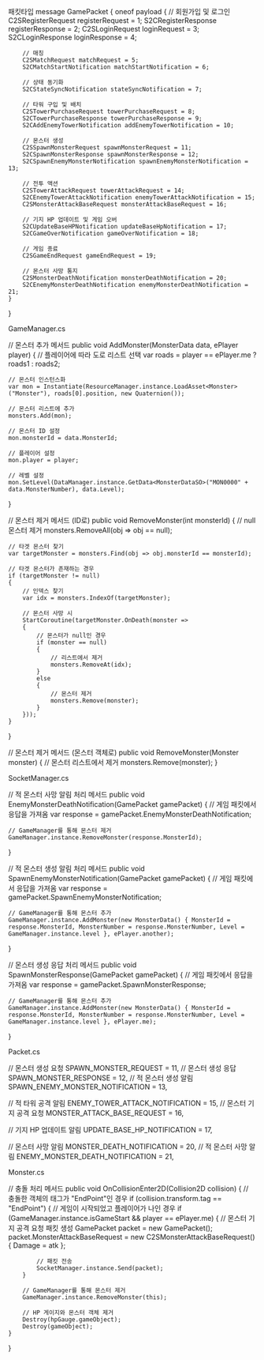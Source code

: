 패킷타입
message GamePacket {
    oneof payload {
        // 회원가입 및 로그인
        C2SRegisterRequest registerRequest = 1;
        S2CRegisterResponse registerResponse = 2;
        C2SLoginRequest loginRequest = 3;
        S2CLoginResponse loginResponse = 4;

        // 매칭
        C2SMatchRequest matchRequest = 5;
        S2CMatchStartNotification matchStartNotification = 6;

        // 상태 동기화
        S2CStateSyncNotification stateSyncNotification = 7;

        // 타워 구입 및 배치
        C2STowerPurchaseRequest towerPurchaseRequest = 8;
        S2CTowerPurchaseResponse towerPurchaseResponse = 9;
        S2CAddEnemyTowerNotification addEnemyTowerNotification = 10;

        // 몬스터 생성
        C2SSpawnMonsterRequest spawnMonsterRequest = 11;
        S2CSpawnMonsterResponse spawnMonsterResponse = 12;
        S2CSpawnEnemyMonsterNotification spawnEnemyMonsterNotification = 13;

        // 전투 액션
        C2STowerAttackRequest towerAttackRequest = 14;
        S2CEnemyTowerAttackNotification enemyTowerAttackNotification = 15;
        C2SMonsterAttackBaseRequest monsterAttackBaseRequest = 16;

        // 기지 HP 업데이트 및 게임 오버
        S2CUpdateBaseHPNotification updateBaseHpNotification = 17;
        S2CGameOverNotification gameOverNotification = 18;

        // 게임 종료  
        C2SGameEndRequest gameEndRequest = 19;

        // 몬스터 사망 통지
        C2SMonsterDeathNotification monsterDeathNotification = 20;
        S2CEnemyMonsterDeathNotification enemyMonsterDeathNotification = 21;
    }
}





GameManager.cs

// 몬스터 추가 메서드
public void AddMonster(MonsterData data, ePlayer player)
{
    // 플레이어에 따라 도로 리스트 선택
    var roads = player == ePlayer.me ? roads1 : roads2;
    
    // 몬스터 인스턴스화
    var mon = Instantiate(ResourceManager.instance.LoadAsset<Monster>("Monster"), roads[0].position, new Quaternion());
    
    // 몬스터 리스트에 추가
    monsters.Add(mon);
    
    // 몬스터 ID 설정
    mon.monsterId = data.MonsterId;
    
    // 플레이어 설정
    mon.player = player;
    
    // 레벨 설정
    mon.SetLevel(DataManager.instance.GetData<MonsterDataSO>("MON0000" + data.MonsterNumber), data.Level);
}

// 몬스터 제거 메서드 (ID로)
public void RemoveMonster(int monsterId)
{
    // null 몬스터 제거
    monsters.RemoveAll(obj => obj == null);
    
    // 타겟 몬스터 찾기
    var targetMonster = monsters.Find(obj => obj.monsterId == monsterId);
    
    // 타겟 몬스터가 존재하는 경우
    if (targetMonster != null)
    {
        // 인덱스 찾기
        var idx = monsters.IndexOf(targetMonster);
        
        // 몬스터 사망 시
        StartCoroutine(targetMonster.OnDeath(monster =>
        {
            // 몬스터가 null인 경우
            if (monster == null)
            {
                // 리스트에서 제거
                monsters.RemoveAt(idx);
            }
            else
            {
                // 몬스터 제거
                monsters.Remove(monster);
            }
        }));
    }
}

// 몬스터 제거 메서드 (몬스터 객체로)
public void RemoveMonster(Monster monster)
{
    // 몬스터 리스트에서 제거
    monsters.Remove(monster);
}

SocketManager.cs

// 적 몬스터 사망 알림 처리 메서드
public void EnemyMonsterDeathNotification(GamePacket gamePacket)
{
    // 게임 패킷에서 응답을 가져옴
    var response = gamePacket.EnemyMonsterDeathNotification;
    
    // GameManager를 통해 몬스터 제거
    GameManager.instance.RemoveMonster(response.MonsterId);
}

// 적 몬스터 생성 알림 처리 메서드
public void SpawnEnemyMonsterNotification(GamePacket gamePacket)
{
    // 게임 패킷에서 응답을 가져옴
    var response = gamePacket.SpawnEnemyMonsterNotification;
    
    // GameManager를 통해 몬스터 추가
    GameManager.instance.AddMonster(new MonsterData() { MonsterId = response.MonsterId, MonsterNumber = response.MonsterNumber, Level = GameManager.instance.level }, ePlayer.another);
}

// 몬스터 생성 응답 처리 메서드
public void SpawnMonsterResponse(GamePacket gamePacket)
{
    // 게임 패킷에서 응답을 가져옴
    var response = gamePacket.SpawnMonsterResponse;
    
    // GameManager를 통해 몬스터 추가
    GameManager.instance.AddMonster(new MonsterData() { MonsterId = response.MonsterId, MonsterNumber = response.MonsterNumber, Level = GameManager.instance.level }, ePlayer.me);
}

Packet.cs

// 몬스터 생성 요청
SPAWN_MONSTER_REQUEST = 11,
// 몬스터 생성 응답
SPAWN_MONSTER_RESPONSE = 12,
// 적 몬스터 생성 알림
SPAWN_ENEMY_MONSTER_NOTIFICATION = 13,

// 적 타워 공격 알림
ENEMY_TOWER_ATTACK_NOTIFICATION = 15,
// 몬스터 기지 공격 요청
MONSTER_ATTACK_BASE_REQUEST = 16,

// 기지 HP 업데이트 알림
UPDATE_BASE_HP_NOTIFICATION = 17,

// 몬스터 사망 알림
MONSTER_DEATH_NOTIFICATION = 20,
// 적 몬스터 사망 알림
ENEMY_MONSTER_DEATH_NOTIFICATION = 21,

Monster.cs

// 충돌 처리 메서드
public void OnCollisionEnter2D(Collision2D collision)
{
    // 충돌한 객체의 태그가 "EndPoint"인 경우
    if (collision.transform.tag == "EndPoint")
    {
        // 게임이 시작되었고 플레이어가 나인 경우
        if (GameManager.instance.isGameStart &&
            player == ePlayer.me)
        {
            // 몬스터 기지 공격 요청 패킷 생성
            GamePacket packet = new GamePacket();
            packet.MonsterAttackBaseRequest = new C2SMonsterAttackBaseRequest() { Damage = atk };
            
            // 패킷 전송
            SocketManager.instance.Send(packet);
        }
        
        // GameManager를 통해 몬스터 제거
        GameManager.instance.RemoveMonster(this);
        
        // HP 게이지와 몬스터 객체 제거
        Destroy(hpGauge.gameObject);
        Destroy(gameObject);
    }
}